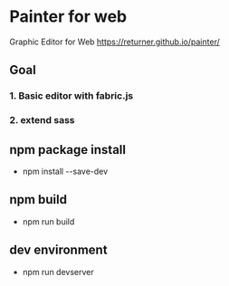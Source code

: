 # Painter for web
Graphic Editor for Web
https://returner.github.io/painter/

## Goal
### 1. Basic editor with fabric.js
### 2. extend sass

## npm package install
* npm install --save-dev

## npm build
* npm run build

## dev environment
* npm run devserver



